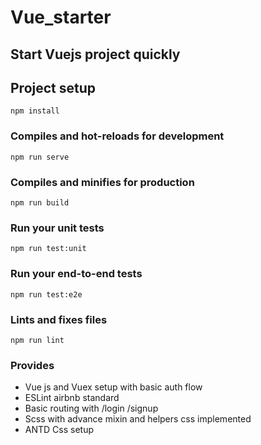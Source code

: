 # Vue_starter

## Start Vuejs project quickly

## Project setup
```
npm install
```

### Compiles and hot-reloads for development
```
npm run serve
```

### Compiles and minifies for production
```
npm run build
```

### Run your unit tests
```
npm run test:unit
```

### Run your end-to-end tests
```
npm run test:e2e
```

### Lints and fixes files
```
npm run lint
```
### Provides

- Vue js and Vuex setup with basic auth flow
- ESLint airbnb standard
- Basic routing with /login /signup
- Scss with advance mixin and helpers css implemented
- ANTD Css setup
